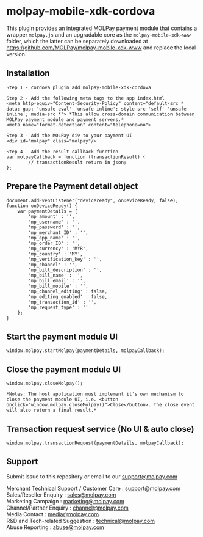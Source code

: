 <!--
# license: Copyright © 2011-2016 MOLPay Sdn Bhd. All Rights Reserved. 
-->

# molpay-mobile-xdk-cordova

This plugin provides an integrated MOLPay payment module that contains a wrapper `molpay.js` and 
an upgradable core as the `molpay-mobile-xdk-www` folder, which the latter can be separately
downloaded at https://github.com/MOLPay/molpay-mobile-xdk-www and replace the local version.

## Installation

    Step 1 - cordova plugin add molpay-mobile-xdk-cordova

    Step 2 - Add the following meta tags to the app index.html
    <meta http-equiv="Content-Security-Policy" content="default-src * data: gap: 'unsafe-eval' 'unsafe-inline'; style-src 'self' 'unsafe-inline'; media-src *"> *This allow cross-domain communication between MOLPay payment module and payment servers.*
    <meta name="format-detection" content="telephone=no">

    Step 3 - Add the MOLPay div to your payment UI
    <div id="molpay" class="molpay"/>

    Step 4 - Add the result callback function
    var molpayCallback = function (transactionResult) {
            // transactionResult return in json;
    };

## Prepare the Payment detail object

    document.addEventListener("deviceready", onDeviceReady, false);
    function onDeviceReady() {
        var paymentDetails = {
            'mp_amount' : '',
            'mp_username' : '',
            'mp_password' : '',
            'mp_merchant_ID' : '',
            'mp_app_name' : '',   
            'mp_order_ID' : '', 
            'mp_currency' : 'MYR',
            'mp_country' : 'MY',  
            'mp_verification_key' : '',  
            'mp_channel' : '', 
            'mp_bill_description' : '',
            'mp_bill_name' : '',
            'mp_bill_email' : '',
            'mp_bill_mobile' : '',
            'mp_channel_editing' : false,
            'mp_editing_enabled' : false,
            'mp_transaction_id' : '',
            'mp_request_type' : ''
        };
    }

## Start the payment module UI

    window.molpay.startMolpay(paymentDetails, molpayCallback);

## Close the payment module UI

    window.molpay.closeMolpay();

    *Notes: The host application must implement it's own mechanism to close the payment module UI, i.e. <button onclick="window.molpay.closeMolpay()">Close</button>. The close event will also return a final result.*

## Transaction request service (No UI & auto close)

    window.molpay.transactionRequest(paymentDetails, molpayCallback);

## Support

Submit issue to this repository or email to our support@molpay.com

Merchant Technical Support / Customer Care : support@molpay.com<br>
Sales/Reseller Enquiry : sales@molpay.com<br>
Marketing Campaign : marketing@molpay.com<br>
Channel/Partner Enquiry : channel@molpay.com<br>
Media Contact : media@molpay.com<br>
R&D and Tech-related Suggestion : technical@molpay.com<br>
Abuse Reporting : abuse@molpay.com
